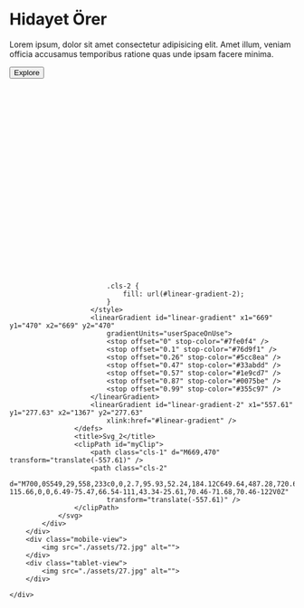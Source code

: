 <!DOCTYPE html>
<html lang="tr">

<head>
    <meta charset="UTF-8">
    <meta name="viewport" content="width=device-width, initial-scale=1.0">
    <meta http-equiv="X-UA-Compatible" content="ie=edge">
    <title>Responsive</title>
    <link href="https://fonts.googleapis.com/css?family=Lexend+Deca|Muli&display=swap&subset=vietnamese"
        rel="stylesheet">
    <link rel="stylesheet" href="style.css">
</head>

<body>
    <div class="wrapper">
        <div class="container">
            <div class="title">
                <h1>Hidayet Örer</h1>
                <p>Lorem ipsum, dolor sit amet consectetur adipisicing elit. Amet illum, veniam officia accusamus
                    temporibus ratione quas unde ipsam facere minima.</p>
                <div class="buttons">
                    <button>Explore</button>
                </div>
            </div>
            <div class="graphic">
                <div class="clip-svg">
                    <div class="night">
                        <div class="surface moveRight"></div>
                        <div class="car suspension">
                            <img src="./assets/Img_06.png" alt="">
                        </div>
                    </div>
                </div>
                <svg id="Layer_1" data-name="Layer 1" xmlns="http:www.w3.org/2000/svg"
                    xmlns:xlink="http://www.w3.org/1999/xlink" viewBox="0 0 809.39 555.27">
                    <defs>
                        <style>
                            .cls-1 {
                                fill: url(#linear-gradient);
                            }

                            .cls-2 {
                                fill: url(#linear-gradient-2);
                            }
                        </style>
                        <linearGradient id="linear-gradient" x1="669" y1="470" x2="669" y2="470"
                            gradientUnits="userSpaceOnUse">
                            <stop offset="0" stop-color="#7fe0f4" />
                            <stop offset="0.1" stop-color="#76d9f1" />
                            <stop offset="0.26" stop-color="#5cc8ea" />
                            <stop offset="0.47" stop-color="#33abdd" />
                            <stop offset="0.57" stop-color="#1e9cd7" />
                            <stop offset="0.87" stop-color="#0075be" />
                            <stop offset="0.99" stop-color="#355c97" />
                        </linearGradient>
                        <linearGradient id="linear-gradient-2" x1="557.61" y1="277.63" x2="1367" y2="277.63"
                            xlink:href="#linear-gradient" />
                    </defs>
                    <title>Svg_2</title>
                    <clipPath id="myClip">
                        <path class="cls-1" d="M669,470" transform="translate(-557.61)" />
                        <path class="cls-2"
                            d="M700,0S549,29,558,233c0,0,2.7,95.93,52.24,184.12C649.64,487.28,720.66,534,800.53,543.66c104.88,12.76,372,45.63,429.47-115.66,0,0,6.49-75.47,66.54-111,43.34-25.61,70.46-71.68,70.46-122V0Z"
                            transform="translate(-557.61)" />
                    </clipPath>
                </svg>
            </div>
        </div>
        <div class="mobile-view">
            <img src="./assets/72.jpg" alt="">
        </div>
        <div class="tablet-view">
            <img src="./assets/27.jpg" alt="">
        </div>

    </div>

</body>

</html>
